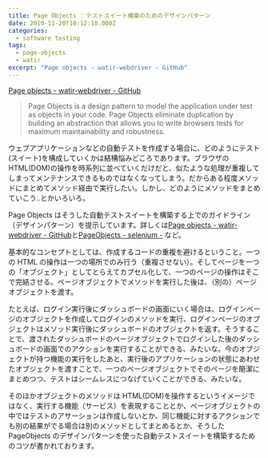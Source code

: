 ```yaml
---
title: Page Objects ：テストスイート構築のためのデザインパターン
date: 2010-11-20T10:12:10.000Z
categories:
  - software testing
tags:
  - page-objects
  - watir
excerpt: "Page objects - watir-webdriver - GitHub"
---
```


[Page objects - watir-webdriver - GitHub](https://github.com/jarib/watir-webdriver/wiki/Page-Objects)

> Page Objects is a design pattern to model the application under test as objects in your code. Page Objects eliminate duplication by building an abstraction that allows you to write browsers tests for maximum maintainability and robustness.

ウェブアプリケーションなどの自動テストを作成する場合に、どのようにテスト(スイート)を構成していくかは結構悩みどころであります。ブラウザの HTML(DOM)の操作を時系列に並べていくだけだと、似たような処理が重複してしまってメンテナンスできるものではなくなってしまう。だからある程度メソッドにまとめてメソッド経由で実行したい。しかし、どのようにメソッドをまとめていこう..とかいろいろ。

Page Objects はそうした自動テストスイートを構築する上でのガイドライン（デザインパターン）を提示しています。詳しくは[Page objects - watir-webdriver - GitHub](https://github.com/jarib/watir-webdriver/wiki/Page-Objects)と[PageObjects - selenium -](http://code.google.com/p/selenium/wiki/PageObjects) など。

基本的なコンセプトとしては、作成するコードの重複を避けるということ。一つの HTML の操作は一つの場所でのみ行う（重複させない）。そしてページを一つの「オブジェクト」としてとらえてカプセル化して、一つのページの操作はそこで完結させる。ページオブジェクトでメソッドを実行した後は、（別の）ページオブジェクトを渡す。

たとえば、ログイン実行後にダッシュボードの画面にいく場合は、ログインページのオブジェクトを作成してログインのメソッドを実行、ログインページのオブジェクトはメソッド実行後にダッシュボードのオブジェクトを返す。そうすることで、渡されたダッシュボードのページオブジェクトでログインした後のダッシュボードの画面でのアクションを実行することができる、みたいな。今のオブジェクトが持つ機能の実行をしたあと、実行後のアプリケーションの状態にあわせたオブジェクトを渡すことで、一つのページオブジェクトでそのページを簡潔にまとめつつ、テストはシームレスにつなげていくことができる、みたいな。

そのほかオブジェクトのメソッドは HTML(DOM)を操作するというイメージではなく、実行する機能（サービス）を表現することとか、ページオブジェクトの中ではテストのアサーションは作成しないとか、同じ機能に対するアクションでも別の結果がでる場合は別のメソッドとしてまとめるとか、そうした PageObjects のデザインパターンを使った自動テストスイートを構築するためのコツが書かれております。
